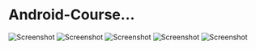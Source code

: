 # Android-Course...
![Screenshot](12BrainTrainer/brain1.png)  ![Screenshot](12BrainTrainer/brain2.png)
![Screenshot](12BrainTrainer/brain3.png)
![Screenshot](13WeatherJson/weather.png)
![Screenshot](15HikersWatch/hiker.png)
